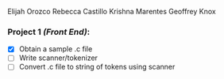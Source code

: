 Elijah Orozco
Rebecca Castillo
Krishna Marentes
Geoffrey Knox

### **Project 1** *(Front End)*:
- [x] Obtain a sample .c file
- [ ] Write scanner/tokenizer
- [ ] Convert .c file to string of tokens using scanner
